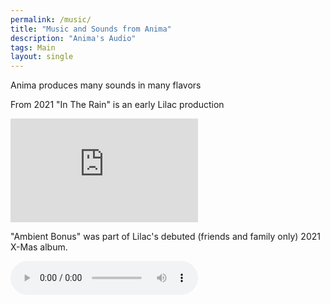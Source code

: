 ```yaml
---
permalink: /music/
title: "Music and Sounds from Anima"
description: "Anima's Audio"
tags: Main
layout: single
---
```


Anima produces many sounds in many flavors

From 2021 "In The Rain" is an early Lilac production

<iframe class="soundcloud-player" height="166" scrolling="no" frameborder="no" src="https://w.soundcloud.com/player/?url=https%3A%2F%2Fapi.soundcloud.com%2Ftracks%2F1020119308&auto_play=false&show_artwork=true&visual=true"></iframe>

"Ambient Bonus" was part of Lilac's debuted (friends and family only) 2021 X-Mas album.

<audio controls src="https://static.cloudygo.com/static/Music/2021%20X-Mas%20Unmastered/Ambient%20bonus.mp3">
